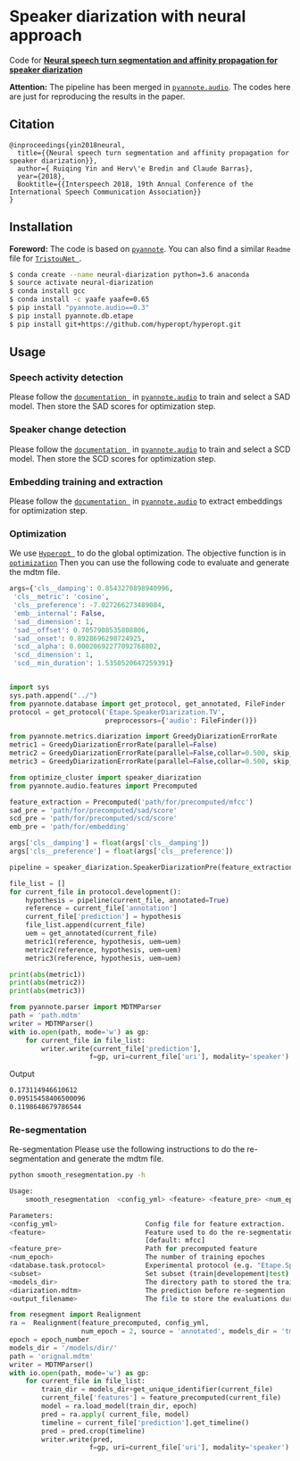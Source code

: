 # Speaker diarization with neural approach
Code for [**Neural speech turn segmentation and affinity propagation for speaker diarization**](https://github.com/yinruiqing/diarization_with_neural_approach/blob/master/diarization_with_neural_approach/doc/1750_Paper.pdf)

**Attention:** The pipeline has been merged in [`pyannote.audio`](https://github.com/pyannote/pyannote-audio). The codes here are just for reproducing the results in the paper.

## Citation

```
@inproceedings{yin2018neural,
  title={{Neural speech turn segmentation and affinity propagation for speaker diarization}},
  author={ Ruiqing Yin and Herv\'e Bredin and Claude Barras},
  year={2018},
  Booktitle={{Interspeech 2018, 19th Annual Conference of the International Speech Communication Association}}
}
```

## Installation

**Foreword:** The code is based on [`pyannote`](https://github.com/pyannote). You can also find a similar `Readme` file for [`TristouNet `](https://github.com/hbredin/TristouNet).

```bash
$ conda create --name neural-diarization python=3.6 anaconda
$ source activate neural-diarization
$ conda install gcc
$ conda install -c yaafe yaafe=0.65
$ pip install "pyannote.audio==0.3"
$ pip install pyannote.db.etape
$ pip install git+https://github.com/hyperopt/hyperopt.git
```

## Usage
### Speech activity detection
Please follow the [`documentation `](https://github.com/pyannote/pyannote-audio/blob/0.3/tutorials/speech-activity-detection) in [`pyannote.audio`](https://github.com/pyannote/pyannote-audio) to train and select a SAD model. Then store the SAD scores for optimization step.
### Speaker change detection
Please follow the [`documentation `](https://github.com/pyannote/pyannote-audio/blob/0.3/tutorials/change-detection) in [`pyannote.audio`](https://github.com/pyannote/pyannote-audio) to train and select a SCD model. Then store the SCD scores for optimization step.
### Embedding training and extraction
Please follow the [`documentation `](https://github.com/pyannote/pyannote-audio/tree/master/tutorials/speaker-embedding) in [`pyannote.audio`](https://github.com/pyannote/pyannote-audio) to extract embeddings for optimization step.
### Optimization
We use [`Hyperopt `](http://hyperopt.github.io/hyperopt/)  to do the global optimization. The objective function is in [`optimization`](https://github.com/yinruiqing/diarization_with_neural_approach/tree/master/diarization_with_neural_approach/optimization)
Then you can use the following code to evaluate and generate the mdtm file.
```python
args={'cls__damping': 0.8543270898940996,
 'cls__metric': 'cosine',
 'cls__preference': -7.027266273489084,
 'emb__internal': False,
 'sad__dimension': 1,
 'sad__offset': 0.7057908535808806,
 'sad__onset': 0.8928696298724925,
 'scd__alpha': 0.00020692277092768802,
 'scd__dimension': 1,
 'scd__min_duration': 1.5350520647259391}


import sys
sys.path.append("../")
from pyannote.database import get_protocol, get_annotated, FileFinder
protocol = get_protocol('Etape.SpeakerDiarization.TV',
                        preprocessors={'audio': FileFinder()})

from pyannote.metrics.diarization import GreedyDiarizationErrorRate
metric1 = GreedyDiarizationErrorRate(parallel=False)
metric2 = GreedyDiarizationErrorRate(parallel=False,collar=0.500, skip_overlap=True)
metric3 = GreedyDiarizationErrorRate(parallel=False,collar=0.500, skip_overlap=False)

from optimize_cluster import speaker_diarization 
from pyannote.audio.features import Precomputed

feature_extraction = Precomputed('path/for/precomputed/mfcc')
sad_pre = 'path/for/precomputed/sad/score'
scd_pre = 'path/for/precomputed/scd/score'
emb_pre = 'path/for/embedding'

args['cls__damping'] = float(args['cls__damping'])
args['cls__preference'] = float(args['cls__preference'])

pipeline = speaker_diarization.SpeakerDiarizationPre(feature_extraction, sad_pre, scd_pre, emb_pre, **args)

file_list = []
for current_file in protocol.development():
    hypothesis = pipeline(current_file, annotated=True)
    reference = current_file['annotation']
    current_file['prediction'] = hypothesis
    file_list.append(current_file)
    uem = get_annotated(current_file)
    metric1(reference, hypothesis, uem=uem)
    metric2(reference, hypothesis, uem=uem)
    metric3(reference, hypothesis, uem=uem)

print(abs(metric1))
print(abs(metric2))
print(abs(metric3))

from pyannote.parser import MDTMParser
path = 'path.mdtm'
writer = MDTMParser()
with io.open(path, mode='w') as gp:
    for current_file in file_list:
        writer.write(current_file['prediction'],
                    f=gp, uri=current_file['uri'], modality='speaker')
```
Output
```bash
0.173114946610612
0.09515458406500096
0.1198648679786544
```
### Re-segmentation

Re-segmentation
Please use the following instructions to do the re-segmentation and generate the mdtm file.
```bash
python smooth_resegmentation.py -h

Usage:
    smooth_resegmentation  <config_yml> <feature> <feature_pre> <num_epoch> <database.task.protocol> <subset> <models_dir> <diarization.mdtm> <output_filename>

Parameters:
<config_yml>                      Config file for feature extraction.
<feature>                         Feature used to do the re-segmentation
                                  [default: mfcc]
<feature_pre>                     Path for precomputed feature
<num_epoch>                       The number of training epoches
<database.task.protocol>          Experimental protocol (e.g. "Etape.SpeakerDiarization.TV")
<subset>                          Set subset (train|developement|test).
<models_dir>                      The directory path to stored the trained models
<diarization.mdtm>                The prediction before re-segmention
<output_filename>                 The file to store the evaluations during the re-segmentation
```
```python
from resegment import Realignment
ra =  Realignment(feature_precomputed, config_yml, 
                  num_epoch = 2, source = 'annotated', models_dir = 'tmp/')
epoch = epoch_number
models_dir = '/models/dir/'
path = 'orignal.mdtm'
writer = MDTMParser()
with io.open(path, mode='w') as gp:
    for current_file in file_list:
        train_dir = models_dir+get_unique_identifier(current_file)
        current_file['features'] = feature_precomputed(current_file)
        model = ra.load_model(train_dir, epoch)
        pred = ra.apply( current_file, model)
        timeline = current_file['prediction'].get_timeline()
        pred = pred.crop(timeline)
        writer.write(pred,
                    f=gp, uri=current_file['uri'], modality='speaker')
```


